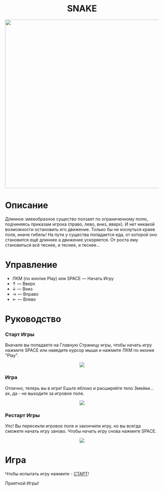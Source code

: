 <h1 align="center">SNAKE</h1>

<p align="center"> 
<img src="https://media.giphy.com/media/jVO4zAQHgQxlWZL8L1/giphy.gif" width="800" height="550" />
</p>

# Описание
Длинное змееобразное существо ползает по ограниченному полю, подчиняясь приказам игрока (право, лево, вниз, вверх). 
И нет никакой возможности остановить его движение. Только бы не коснуться краев поля, иначе гибель! 
На пути у существа попадается еда, от которой оно становится ещё длиннее а движение ускоряется. От роста ему становиться всё теснее, и теснее, и теснее…

# Управление
* ЛКМ (по кнопке Play) или SPACE — Начать Игру
* ↑ — Вверх
* ↓ — Вниз
* → — Вправо
* ← — Влево

# Руководство
### Старт Игры
Вначале вы попадаете на Главную Страницу игры, чтобы начать игру нажмите SPACE или наведите курсор мыши и нажмите ЛКМ по иконке "Play".
<p align="center"> 
<img src="https://sun9-35.userapi.com/impg/ImKFFgvxq8ZhxMiin8Ra9-2LkmJPGRRLm1grPw/TB17VIyVmGI.jpg?size=717x720&quality=96&sign=03e6caa6f6bbf34aa44c056dc7a10de6&type=album" />
</p>

### Игра
Отлично, теперь вы в игре! Ешьте яблоко и расширяйте тело Змейки... ах, да - не выходите за игровое поле.
<p align="center"> 
<img src="https://sun9-74.userapi.com/impg/nkH-2vqwaR4_iZHO13i1UUVLstwHoaJssG8cHw/lAj9i4qWPJM.jpg?size=718x720&quality=96&sign=67a42b5fe4e57fd792f7ca3f5443b627&type=album" />
</p>

### Рестарт Игры
Упс! Вы пересекли игровое поле и закончили игру, но вы всегда сможете начать игру заново. Чтобы начать игру снова нажмите SPACE.
<p align="center"> 
<img src="https://sun9-34.userapi.com/impg/_vGQN96wC3eLvl9CmLHmWE2VSf0n93kX5To65Q/pVKuczoUOZs.jpg?size=717x720&quality=96&sign=a34f042ef5fa04ffa94c4c8ca5b4e4e5&type=album" />
</p>

# Игра
Чтобы испытать игру нажмите - [СТАРТ](https://javarush.ru/projects/apps/14812)!

Приятной Игры!
